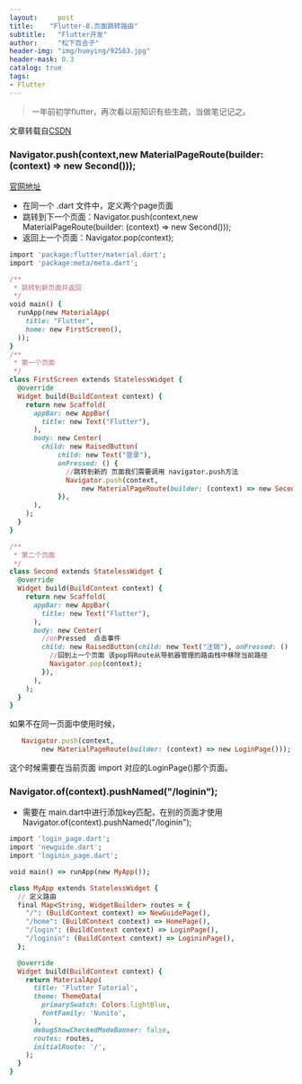 ```yaml
---
layout:     post
title:    "Flutter-8.页面跳转路由"
subtitle:   "Flutter开发"
author:     "松下百合子"
header-img: "img/huoying/92583.jpg"
header-mask: 0.3
catalog: true
tags:
- Flutter
---
```


> 一年前初学flutter，再次看以前知识有些生疏，当做笔记记之。

文章转载自[CSDN](https://blog.csdn.net/poorkick/article/details/80426578) 


### Navigator.push(context,new MaterialPageRoute(builder: (context) => new Second()));

[官网地址](https://docs.flutter.io/flutter/widgets/Text-class.html) 

- 在同一个 .dart 文件中，定义两个page页面
- 跳转到下一个页面：Navigator.push(context,new MaterialPageRoute(builder: (context) => new Second()));
- 返回上一个页面：Navigator.pop(context);

```ruby
import 'package:flutter/material.dart';
import 'package:meta/meta.dart';

/**
 * 跳转到新页面并返回
 */
void main() {
  runApp(new MaterialApp(
    title: "Flutter",
    home: new FirstScreen(),
  ));
}
/**
 * 第一个页面
 */
class FirstScreen extends StatelessWidget {
  @override
  Widget build(BuildContext context) {
    return new Scaffold(
      appBar: new AppBar(
        title: new Text("Flutter"),
      ),
      body: new Center(
        child: new RaisedButton(
            child: new Text("登录"),
            onPressed: () {
              //跳转到新的 页面我们需要调用 navigator.push方法
              Navigator.push(context,
                  new MaterialPageRoute(builder: (context) => new Second()));
            }),
      ),
    );
  }
}

/**
 * 第二个页面
 */
class Second extends StatelessWidget {
  @override
  Widget build(BuildContext context) {
    return new Scaffold(
      appBar: new AppBar(
        title: new Text("Flutter"),
      ),
      body: new Center(
        //onPressed  点击事件
        child: new RaisedButton(child: new Text("注销"), onPressed: () {
          //回到上一个页面 该pop将Route从导航器管理的路由栈中移除当前路径
          Navigator.pop(context);
        }),
      ),
    );
  }
}

```

如果不在同一页面中使用时候，
```ruby
   Navigator.push(context,
        new MaterialPageRoute(builder: (context) => new LoginPage()));
```
这个时候需要在当前页面 import 对应的LoginPage()那个页面。



### Navigator.of(context).pushNamed("/loginin");

- 需要在 main.dart中进行添加key匹配，在别的页面才使用Navigator.of(context).pushNamed("/loginin");

```ruby
import 'login_page.dart';
import 'newguide.dart';
import 'loginin_page.dart';

void main() => runApp(new MyApp());

class MyApp extends StatelessWidget {
  // 定义路由
  final Map<String, WidgetBuilder> routes = {
    "/": (BuildContext context) => NewGuidePage(),
    "/home": (BuildContext context) => HomePage(),
    "/login": (BuildContext context) => LoginPage(),
    "/loginin": (BuildContext context) => LogininPage(),
  };

  @override
  Widget build(BuildContext context) {
    return MaterialApp(
      title: 'Flutter Tutorial',
      theme: ThemeData(
        primarySwatch: Colors.lightBlue,
        fontFamily: 'Nunito',
      ),
      debugShowCheckedModeBanner: false,
      routes: routes,
      initialRoute: '/',
    );
  }
}
```

